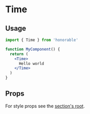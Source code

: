 # Time

## Usage

```jsx
import { Time } from 'honorable'

function MyComponent() {
  return (
    <Time>
      Hello world
    </Time>
  )
}
```

## Props

For style props see the [section's root](/components/html-tags).
